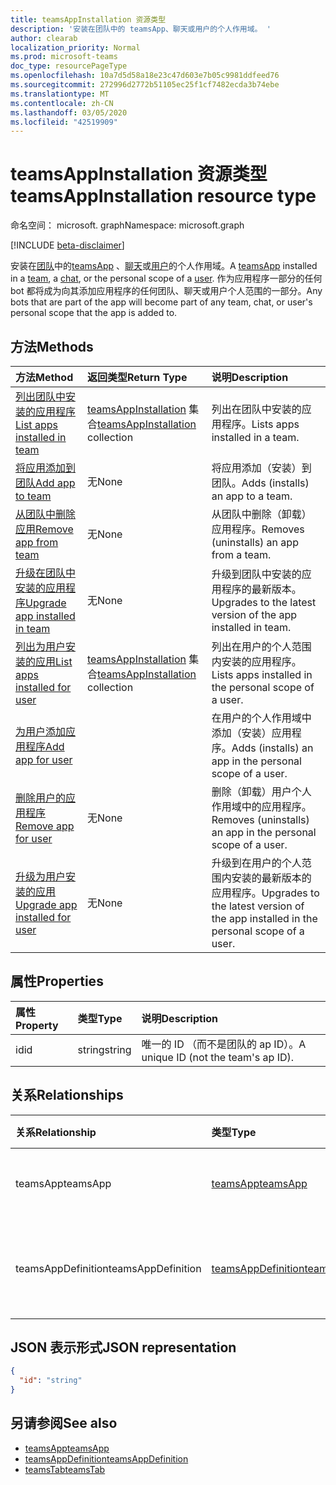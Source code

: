 ```yaml
---
title: teamsAppInstallation 资源类型
description: '安装在团队中的 teamsApp、聊天或用户的个人作用域。 '
author: clearab
localization_priority: Normal
ms.prod: microsoft-teams
doc_type: resourcePageType
ms.openlocfilehash: 10a7d5d58a18e23c47d603e7b05c9981ddfeed76
ms.sourcegitcommit: 272996d2772b51105ec25f1cf7482ecda3b74ebe
ms.translationtype: MT
ms.contentlocale: zh-CN
ms.lasthandoff: 03/05/2020
ms.locfileid: "42519909"
---
```

# <a name="teamsappinstallation-resource-type"></a><span data-ttu-id="58f91-103">teamsAppInstallation 资源类型</span><span class="sxs-lookup"><span data-stu-id="58f91-103">teamsAppInstallation resource type</span></span>

<span data-ttu-id="58f91-104">命名空间： microsoft. graph</span><span class="sxs-lookup"><span data-stu-id="58f91-104">Namespace: microsoft.graph</span></span>

[!INCLUDE [beta-disclaimer](../../includes/beta-disclaimer.md)]

<span data-ttu-id="58f91-105">安装在[团队](team.md)中的[teamsApp](teamsapp.md) 、[聊天](chat.md)或[用户](user.md)的个人作用域。</span><span class="sxs-lookup"><span data-stu-id="58f91-105">A [teamsApp](teamsapp.md) installed in a [team](team.md), a [chat](chat.md), or the personal scope of a [user](user.md).</span></span> <span data-ttu-id="58f91-106">作为应用程序一部分的任何 bot 都将成为向其添加应用程序的任何团队、聊天或用户个人范围的一部分。</span><span class="sxs-lookup"><span data-stu-id="58f91-106">Any bots that are part of the app will become part of any team, chat, or user's personal scope that the app is added to.</span></span>

## <a name="methods"></a><span data-ttu-id="58f91-107">方法</span><span class="sxs-lookup"><span data-stu-id="58f91-107">Methods</span></span>

| <span data-ttu-id="58f91-108">方法</span><span class="sxs-lookup"><span data-stu-id="58f91-108">Method</span></span>       | <span data-ttu-id="58f91-109">返回类型</span><span class="sxs-lookup"><span data-stu-id="58f91-109">Return Type</span></span>  |<span data-ttu-id="58f91-110">说明</span><span class="sxs-lookup"><span data-stu-id="58f91-110">Description</span></span>|
|:---------------|:--------|:----------|
|[<span data-ttu-id="58f91-111">列出团队中安装的应用程序</span><span class="sxs-lookup"><span data-stu-id="58f91-111">List apps installed in team</span></span>](../api/teamsappinstallation-list.md) | <span data-ttu-id="58f91-112">[teamsAppInstallation](teamsappinstallation.md) 集合</span><span class="sxs-lookup"><span data-stu-id="58f91-112">[teamsAppInstallation](teamsappinstallation.md) collection</span></span> | <span data-ttu-id="58f91-113">列出在团队中安装的应用程序。</span><span class="sxs-lookup"><span data-stu-id="58f91-113">Lists apps installed in a team.</span></span>|
|[<span data-ttu-id="58f91-114">将应用添加到团队</span><span class="sxs-lookup"><span data-stu-id="58f91-114">Add app to team</span></span>](../api/teamsappinstallation-add.md) |<span data-ttu-id="58f91-115">无</span><span class="sxs-lookup"><span data-stu-id="58f91-115">None</span></span> | <span data-ttu-id="58f91-116">将应用添加（安装）到团队。</span><span class="sxs-lookup"><span data-stu-id="58f91-116">Adds (installs) an app to a team.</span></span>|
|[<span data-ttu-id="58f91-117">从团队中删除应用</span><span class="sxs-lookup"><span data-stu-id="58f91-117">Remove app from team</span></span>](../api/teamsappinstallation-delete.md) | <span data-ttu-id="58f91-118">无</span><span class="sxs-lookup"><span data-stu-id="58f91-118">None</span></span> | <span data-ttu-id="58f91-119">从团队中删除（卸载）应用程序。</span><span class="sxs-lookup"><span data-stu-id="58f91-119">Removes (uninstalls) an app from a team.</span></span>|
|[<span data-ttu-id="58f91-120">升级在团队中安装的应用程序</span><span class="sxs-lookup"><span data-stu-id="58f91-120">Upgrade app installed in team</span></span>](../api/teamsappinstallation-upgrade.md) | <span data-ttu-id="58f91-121">无</span><span class="sxs-lookup"><span data-stu-id="58f91-121">None</span></span> | <span data-ttu-id="58f91-122">升级到团队中安装的应用程序的最新版本。</span><span class="sxs-lookup"><span data-stu-id="58f91-122">Upgrades to the latest version of the app installed in team.</span></span>|
|[<span data-ttu-id="58f91-123">列出为用户安装的应用</span><span class="sxs-lookup"><span data-stu-id="58f91-123">List apps installed for user</span></span>](../api/user-list-teamsappinstallation.md) | <span data-ttu-id="58f91-124">[teamsAppInstallation](teamsappinstallation.md) 集合</span><span class="sxs-lookup"><span data-stu-id="58f91-124">[teamsAppInstallation](teamsappinstallation.md) collection</span></span> | <span data-ttu-id="58f91-125">列出在用户的个人范围内安装的应用程序。</span><span class="sxs-lookup"><span data-stu-id="58f91-125">Lists apps installed in the personal scope of a user.</span></span>|
|[<span data-ttu-id="58f91-126">为用户添加应用程序</span><span class="sxs-lookup"><span data-stu-id="58f91-126">Add app for user</span></span>](../api/user-add-teamsappinstallation.md) | | <span data-ttu-id="58f91-127">在用户的个人作用域中添加（安装）应用程序。</span><span class="sxs-lookup"><span data-stu-id="58f91-127">Adds (installs) an app in the personal scope of a user.</span></span>|
|[<span data-ttu-id="58f91-128">删除用户的应用程序</span><span class="sxs-lookup"><span data-stu-id="58f91-128">Remove app for user</span></span>](../api/user-delete-teamsappinstallation.md) | <span data-ttu-id="58f91-129">无</span><span class="sxs-lookup"><span data-stu-id="58f91-129">None</span></span> | <span data-ttu-id="58f91-130">删除（卸载）用户个人作用域中的应用程序。</span><span class="sxs-lookup"><span data-stu-id="58f91-130">Removes (uninstalls) an app in the personal scope of a user.</span></span>|
|[<span data-ttu-id="58f91-131">升级为用户安装的应用</span><span class="sxs-lookup"><span data-stu-id="58f91-131">Upgrade app installed for user</span></span>](../api/user-upgrade-teamsappinstallation.md) | <span data-ttu-id="58f91-132">无</span><span class="sxs-lookup"><span data-stu-id="58f91-132">None</span></span> | <span data-ttu-id="58f91-133">升级到在用户的个人范围内安装的最新版本的应用程序。</span><span class="sxs-lookup"><span data-stu-id="58f91-133">Upgrades to the latest version of the app installed in the personal scope of a user.</span></span>|

## <a name="properties"></a><span data-ttu-id="58f91-134">属性</span><span class="sxs-lookup"><span data-stu-id="58f91-134">Properties</span></span>

| <span data-ttu-id="58f91-135">属性</span><span class="sxs-lookup"><span data-stu-id="58f91-135">Property</span></span>            | <span data-ttu-id="58f91-136">类型</span><span class="sxs-lookup"><span data-stu-id="58f91-136">Type</span></span>     | <span data-ttu-id="58f91-137">说明</span><span class="sxs-lookup"><span data-stu-id="58f91-137">Description</span></span> |
|:------------------- |:-------- |:----------- |
| <span data-ttu-id="58f91-138">id</span><span class="sxs-lookup"><span data-stu-id="58f91-138">id</span></span>                  | <span data-ttu-id="58f91-139">string</span><span class="sxs-lookup"><span data-stu-id="58f91-139">string</span></span>   | <span data-ttu-id="58f91-140">唯一的 ID （而不是团队的 ap ID）。</span><span class="sxs-lookup"><span data-stu-id="58f91-140">A unique ID (not the team's ap ID).</span></span> |

## <a name="relationships"></a><span data-ttu-id="58f91-141">关系</span><span class="sxs-lookup"><span data-stu-id="58f91-141">Relationships</span></span>

| <span data-ttu-id="58f91-142">关系</span><span class="sxs-lookup"><span data-stu-id="58f91-142">Relationship</span></span>   | <span data-ttu-id="58f91-143">类型</span><span class="sxs-lookup"><span data-stu-id="58f91-143">Type</span></span>    | <span data-ttu-id="58f91-144">说明</span><span class="sxs-lookup"><span data-stu-id="58f91-144">Description</span></span> |
|:---------------|:--------|:----------|
|<span data-ttu-id="58f91-145">teamsApp</span><span class="sxs-lookup"><span data-stu-id="58f91-145">teamsApp</span></span>|[<span data-ttu-id="58f91-146">teamsApp</span><span class="sxs-lookup"><span data-stu-id="58f91-146">teamsApp</span></span>](teamsapp.md)| <span data-ttu-id="58f91-147">已安装的应用程序。</span><span class="sxs-lookup"><span data-stu-id="58f91-147">The app that is installed.</span></span> |
|<span data-ttu-id="58f91-148">teamsAppDefinition</span><span class="sxs-lookup"><span data-stu-id="58f91-148">teamsAppDefinition</span></span>|[<span data-ttu-id="58f91-149">teamsAppDefinition</span><span class="sxs-lookup"><span data-stu-id="58f91-149">teamsAppDefinition</span></span>](teamsappdefinition.md)| <span data-ttu-id="58f91-150">此版本的应用程序的详细信息。</span><span class="sxs-lookup"><span data-stu-id="58f91-150">The details of this version of the app.</span></span> |

## <a name="json-representation"></a><span data-ttu-id="58f91-151">JSON 表示形式</span><span class="sxs-lookup"><span data-stu-id="58f91-151">JSON representation</span></span>

<!-- {
  "blockType": "resource",
  "@odata.type": "microsoft.graph.teamsAppInstallation",
  "baseType": "microsoft.graph.entity"
}-->

```json
{
  "id": "string"
}
```

## <a name="see-also"></a><span data-ttu-id="58f91-152">另请参阅</span><span class="sxs-lookup"><span data-stu-id="58f91-152">See also</span></span>

- [<span data-ttu-id="58f91-153">teamsApp</span><span class="sxs-lookup"><span data-stu-id="58f91-153">teamsApp</span></span>](teamsapp.md)
- [<span data-ttu-id="58f91-154">teamsAppDefinition</span><span class="sxs-lookup"><span data-stu-id="58f91-154">teamsAppDefinition</span></span>](teamsappdefinition.md)
- [<span data-ttu-id="58f91-155">teamsTab</span><span class="sxs-lookup"><span data-stu-id="58f91-155">teamsTab</span></span>](../resources/teamstab.md)

<!-- uuid: 8fcb5dbc-d5aa-4681-8e31-b001d5168d79
2015-10-25 14:57:30 UTC -->
<!--
{
  "type": "#page.annotation",
  "description": "teamsApp resource",
  "keywords": "",
  "section": "documentation",
  "tocPath": "",
  "suppressions": []
}
-->

